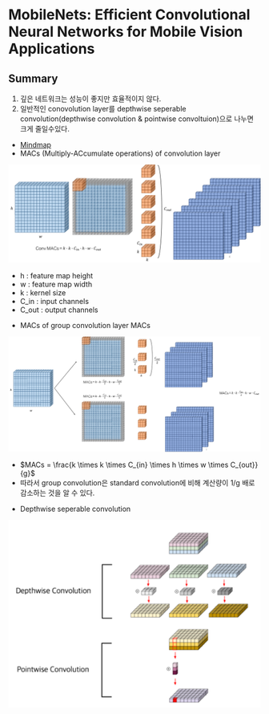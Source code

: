 # MobileNets: Efficient Convolutional Neural Networks for Mobile Vision Applications

## Summary
1. 깊은 네트워크는 성능이 좋지만 효율적이지 않다.
2. 일반적인 conovolution layer를 depthwise seperable convolution(depthwise convolution & pointwise convoltuion)으로 
나누면 크게 줄일수있다.

* [Mindmap](https://whimsical.com/mobilenets-ef-cient-convolutional-neural-networks-for-mobile-vis-Kta5RHKSzfULmq64PpsPKE)
* MACs (Multiply-ACcumulate operations) of convolution layer 

![img.png](img.png)

  - h : feature map height
  - w : feature map width
  - k : kernel size
  - C_in : input channels
  - C_out : output channels

* MACs of group convolution layer MACs 

![img_1.png](img_1.png)

  - $MACs = \frac{k \times k \times C_{in} \times h \times w \times C_{out}}{g}$
  - 따라서 group convolution은 standard convolution에 비해 계산량이 1/g 배로 감소하는 것을 알 수 있다.

* Depthwise seperable convolution

![img_2.png](img_2.png)


